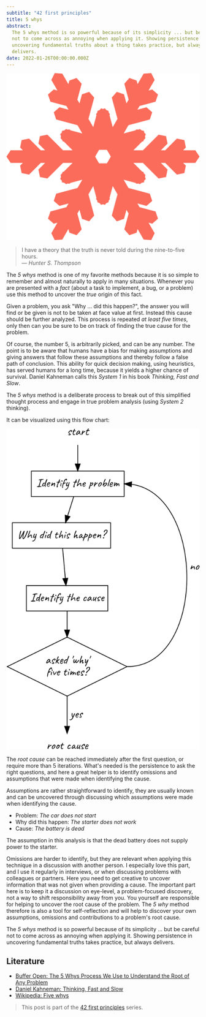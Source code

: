 ```yaml
---
subtitle: "42 first principles"
title: 5 whys
abstract:
  The 5 whys method is so powerful because of its simplicity ... but be careful
  not to come across as annoying when applying it. Showing persistence in
  uncovering fundamental truths about a thing takes practice, but always
  delivers.
date: 2022-01-26T00:00:00.000Z
---
```


[![Snowflake: 5 whys](../../media/42-first-principles/snowflake-5-whys.svg)](https://coderbyheart.github.io/snowflake/#98:209,276:160,420:124)

> I have a theory that the truth is never told during the nine-to-five hours.  
> — _Hunter S. Thompson_

The _5 whys_ method is one of my favorite methods because it is so simple to
remember and almost naturally to apply in many situations. Whenever you are
presented with a _fact_ (about a task to implement, a bug, or a problem) use
this method to uncover the _true_ origin of this fact.

Given a problem, you ask "Why ... did this happen?", the answer you will find or
be given is not to be taken at face value at first. Instead this cause should be
further analyzed. This process is repeated _at least five times_, only then can
you be sure to be on track of finding the true cause for the problem.

Of course, the number 5, is arbitrarily picked, and can be any number. The point
is to be aware that humans have a bias for making assumptions and giving answers
that follow these assumptions and thereby follow a false path of conclusion.
This ability for quick decision making, using heuristics, has served humans for
a long time, because it yields a higher chance of survival. Daniel Kahneman
calls this _System 1_ in his book _Thinking, Fast and Slow_.

The _5 whys_ method is a deliberate process to break out of this simplified
thought process and engage in true problem analysis (using _System 2_ thinking).

It can be visualized using this flow chart:

![5 whys](../../media/42-first-principles/five-whys-flowchart.svg)

The _root cause_ can be reached immediately after the first question, or require
more than 5 iterations. What's needed is the persistence to ask the right
questions, and here a great helper is to identify omissions and assumptions that
were made when identifying the cause.

Assumptions are rather straightforward to identify, they are usually known and
can be uncovered through discussing which assumptions were made when identifying
the cause.

- Problem: _The car does not start_
- Why did this happen: _The starter does not work_
- Cause: _The battery is dead_

The assumption in this analysis is that the dead battery does not supply power
to the starter.

Omissions are harder to identify, but they are relevant when applying this
technique in a discussion with another person. I especially love this part, and
I use it regularly in interviews, or when discussing problems with colleagues or
partners. Here you need to get creative to uncover information that was not
given when providing a cause. The important part here is to keep it a discussion
on eye-level, a problem-focused discovery, not a way to shift responsibility
away from you. You yourself are responsible for helping to uncover the root
cause of the problem. The _5 why_ method therefore is also a tool for
self-reflection and will help to discover your own assumptions, omissions and
contributions to a problem's root cause.

The _5 whys_ method is so powerful because of its simplicity ... but be careful
not to come across as annoying when applying it. Showing persistence in
uncovering fundamental truths takes practice, but always delivers.

## Literature

- [Buffer Open: The 5 Whys Process We Use to Understand the Root of Any Problem](https://buffer.com/resources/5-whys-process/)
- [Daniel Kahneman: Thinking, Fast and Slow](https://www.nytimes.com/2011/11/27/books/review/thinking-fast-and-slow-by-daniel-kahneman-book-review.html)
- [Wikipedia: Five whys](https://en.wikipedia.org/wiki/Five_whys)

> This post is part of the [42 first principles](/42-first-principles) series.
